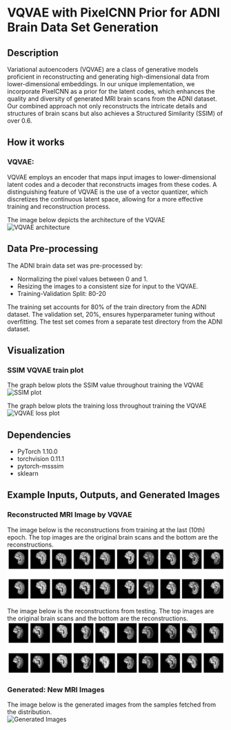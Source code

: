 # VQVAE with PixelCNN Prior for ADNI Brain Data Set Generation
## Description
Variational autoencoders (VQVAE) are a class of generative models proficient in reconstructing and generating high-dimensional data from lower-dimensional embeddings. In our unique implementation, we incorporate PixelCNN as a prior for the latent codes, which enhances the quality and diversity of generated MRI brain scans from the ADNI dataset. Our combined approach not only reconstructs the intricate details and structures of brain scans but also achieves a Structured Similarity (SSIM) of over 0.6.

## How it works
### VQVAE:
VQVAE employs an encoder that maps input images to lower-dimensional latent codes and a decoder that reconstructs images from these codes. A distinguishing feature of VQVAE is the use of a vector quantizer, which discretizes the continuous latent space, allowing for a more effective training and reconstruction process.

The image below depicts the architecture of the VQVAE <br>
![VQVAE architecture](assets/vqvae_architecture.png)


## Data Pre-processing
The ADNI brain data set was pre-processed by:

- Normalizing the pixel values between 0 and 1.
- Resizing the images to a consistent size for input to the VQVAE.
- Training-Validation Split: 80-20

The training set accounts for 80% of the train directory from the ADNI dataset. The validation set, 20%, ensures hyperparameter tuning without overfitting. The test set comes from a separate test directory from the ADNI dataset.

## Visualization
### SSIM VQVAE train plot
The graph below plots the SSIM value throughout training the VQVAE <br>
![SSIM plot](assets/ssim_plot.png)

The graph below plots the training loss throughout training the VQVAE <br>
![VQVAE loss plot](assets/VQVAE_loss_plot.png)


## Dependencies
- PyTorch 1.10.0
- torchvision 0.11.1
- pytorch-msssim
- sklearn

## Example Inputs, Outputs, and Generated Images
### Reconstructed MRI Image by VQVAE
The image below is the reconstructions from training at the last (10th) epoch. The top images are the original brain scans and the bottom are the reconstructions. <br>
![Train Reconstructions](assets/train_reconstructions.png)


The image below is the reconstructions from testing. The top images are the original brain scans and the bottom are the reconstructions. <br>
![Test Reconstructions](assets/test_reconstructions.png)

### Generated: New MRI Images
The image below is the generated images from the samples fetched from the distribution. <br>
![Generated Images](assets/generated_images.png)



